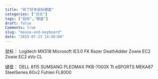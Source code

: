 ```yaml
---
title: "败了好多鼠标键盘"
categories: ["日志"]
tags: ["鼠标","键盘"]
draft: false
Comments: true
slug: "mouse-and-keyboard"
date: "2015-07-23 14:48:00"
---
```


鼠标：
Logitech MX518
Microsoft IE3.0 FK
Razer DeathAdder
Zowie EC2
Zowie EC2 eVo CL

键盘：
DELL 8115
SUMSANG PLEOMAX PKB-7000X
Tt eSPORTS MEKA87
SteelSeries 6Gv2
Fuhlen FL8000

